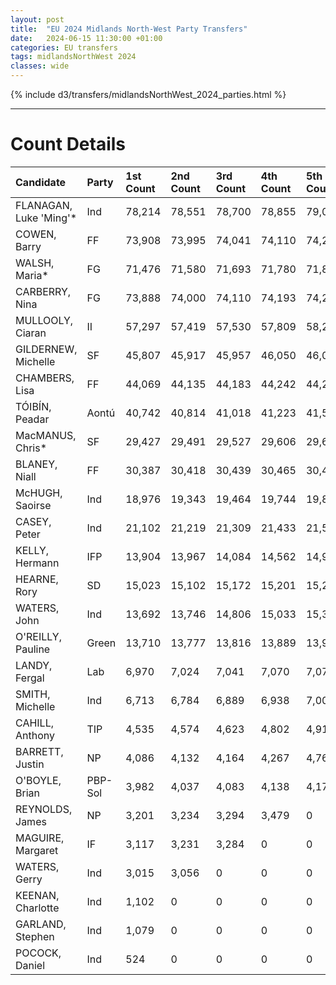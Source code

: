 ```yaml
---
layout: post
title:  "EU 2024 Midlands North-West Party Transfers"
date:   2024-06-15 11:30:00 +01:00
categories: EU transfers
tags: midlandsNorthWest 2024
classes: wide
---
```


{% include d3/transfers/midlandsNorthWest_2024_parties.html %}

<hr>

# Count Details

 |Candidate              | Party   | 1st Count   | 2nd Count   | 3rd Count   | 4th Count   | 5th Count   | 6th Count   | 7th Count   | 8th Count   | 9th Count   | 10th Count   | 11th Count   | 12th Count   | 13th Count   | 14th Count   | 15th Count   | 16th Count   | 17th Count   | 18th Count   | 19th Count   | 20th Count   | 21st Count   |
|:-----------------------|:--------|:------------|:------------|:------------|:------------|:------------|:------------|:------------|:------------|:------------|:-------------|:-------------|:-------------|:-------------|:-------------|:-------------|:-------------|:-------------|:-------------|:-------------|:-------------|:-------------|
| FLANAGAN, Luke 'Ming'* | Ind     | 78,214      | 78,551      | 78,700      | 78,855      | 79,019      | 79,582      | 79,842      | 80,484      | 81,122      | 81,663       | 82,856       | 84,665       | 88,033       | 89,660       | 95,314       | 103,653      | 106,461      | 110,533      | 118,754      | 118,754      | 113,323      |
| COWEN, Barry           | FF      | 73,908      | 73,995      | 74,041      | 74,110      | 74,204      | 74,237      | 74,326      | 74,488      | 74,603      | 74,830       | 75,328       | 75,594       | 76,326       | 76,545       | 78,208       | 78,841       | 84,965       | 85,592       | 89,449       | 115,977      | 115,977      |
| WALSH, Maria*          | FG      | 71,476      | 71,580      | 71,693      | 71,780      | 71,879      | 72,027      | 72,067      | 72,174      | 72,415      | 73,096       | 75,834       | 76,491       | 78,058       | 78,214       | 79,320       | 83,070       | 84,945       | 86,411       | 90,025       | 100,464      | 100,791      |
| CARBERRY, Nina         | FG      | 73,888      | 74,000      | 74,110      | 74,193      | 74,286      | 74,349      | 74,592      | 74,955      | 75,090      | 75,672       | 76,946       | 77,205       | 78,474       | 78,717       | 80,364       | 82,086       | 86,268       | 86,865       | 90,842       | 98,118       | 98,872       |
| MULLOOLY, Ciaran       | II      | 57,297      | 57,419      | 57,530      | 57,809      | 58,260      | 58,396      | 58,513      | 58,802      | 59,606      | 59,931       | 60,409       | 61,888       | 62,598       | 65,619       | 68,663       | 71,107       | 71,933       | 73,101       | 83,194       | 86,689       | 88,177       |
| GILDERNEW, Michelle    | SF      | 45,807      | 45,917      | 45,957      | 46,050      | 46,093      | 46,383      | 46,485      | 46,826      | 47,032      | 47,345       | 47,833       | 48,074       | 49,584       | 50,151       | 51,254       | 53,129       | 54,103       | 74,795       | 79,398       | 81,639       | 82,723       |
| CHAMBERS, Lisa         | FF      | 44,069      | 44,135      | 44,183      | 44,242      | 44,297      | 44,355      | 44,474      | 44,753      | 44,900      | 45,212       | 46,200       | 46,424       | 47,296       | 47,416       | 48,578       | 50,648       | 59,664       | 60,537       | 62,818       | 0            | 0            |
| TÓIBÍN, Peadar         | Aontú   | 40,742      | 40,814      | 41,018      | 41,223      | 41,564      | 41,696      | 41,878      | 42,089      | 42,839      | 43,046       | 43,641       | 46,447       | 47,057       | 50,735       | 53,222       | 54,531       | 55,399       | 56,633       | 0            | 0            | 0            |
| MacMANUS, Chris*       | SF      | 29,427      | 29,491      | 29,527      | 29,606      | 29,667      | 30,053      | 30,107      | 30,212      | 30,408      | 30,663       | 31,045       | 31,387       | 32,333       | 32,889       | 33,616       | 35,235       | 36,157       | 0            | 0            | 0            | 0            |
| BLANEY, Niall          | FF      | 30,387      | 30,418      | 30,439      | 30,465      | 30,492      | 30,523      | 31,118      | 31,281      | 31,356      | 31,484       | 31,696       | 31,850       | 32,085       | 32,205       | 33,598       | 34,074       | 0            | 0            | 0            | 0            | 0            |
| McHUGH, Saoirse        | Ind     | 18,976      | 19,343      | 19,464      | 19,744      | 19,802      | 20,360      | 20,414      | 20,546      | 21,049      | 21,547       | 23,848       | 24,801       | 29,234       | 29,928       | 31,519       | 0            | 0            | 0            | 0            | 0            | 0            |
| CASEY, Peter           | Ind     | 21,102      | 21,219      | 21,309      | 21,433      | 21,586      | 21,654      | 22,014      | 22,994      | 23,437      | 23,535       | 23,643       | 25,054       | 25,275       | 28,497       | 0            | 0            | 0            | 0            | 0            | 0            | 0            |
| KELLY, Hermann         | IFP     | 13,904      | 13,967      | 14,084      | 14,562      | 14,950      | 15,003      | 15,550      | 16,543      | 17,210      | 17,273       | 17,313       | 20,885       | 21,029       | 0            | 0            | 0            | 0            | 0            | 0            | 0            | 0            |
| HEARNE, Rory           | SD      | 15,023      | 15,102      | 15,172      | 15,201      | 15,210      | 15,825      | 15,852      | 15,942      | 15,977      | 16,926       | 19,202       | 19,279       | 0            | 0            | 0            | 0            | 0            | 0            | 0            | 0            | 0            |
| WATERS, John           | Ind     | 13,692      | 13,746      | 14,806      | 15,033      | 15,384      | 15,498      | 15,768      | 16,009      | 17,019      | 17,088       | 17,206       | 0            | 0            | 0            | 0            | 0            | 0            | 0            | 0            | 0            | 0            |
| O'REILLY, Pauline      | Green   | 13,710      | 13,777      | 13,816      | 13,889      | 13,917      | 14,157      | 14,170      | 14,220      | 14,253      | 15,283       | 0            | 0            | 0            | 0            | 0            | 0            | 0            | 0            | 0            | 0            | 0            |
| LANDY, Fergal          | Lab     | 6,970       | 7,024       | 7,041       | 7,070       | 7,078       | 7,236       | 7,246       | 7,321       | 7,350       | 0            | 0            | 0            | 0            | 0            | 0            | 0            | 0            | 0            | 0            | 0            | 0            |
| SMITH, Michelle        | Ind     | 6,713       | 6,784       | 6,889       | 6,938       | 7,000       | 7,032       | 7,050       | 7,102       | 0           | 0            | 0            | 0            | 0            | 0            | 0            | 0            | 0            | 0            | 0            | 0            | 0            |
| CAHILL, Anthony        | TIP     | 4,535       | 4,574       | 4,623       | 4,802       | 4,910       | 4,978       | 6,124       | 0           | 0           | 0            | 0            | 0            | 0            | 0            | 0            | 0            | 0            | 0            | 0            | 0            | 0            |
| BARRETT, Justin        | NP      | 4,086       | 4,132       | 4,164       | 4,267       | 4,769       | 4,791       | 0           | 0           | 0           | 0            | 0            | 0            | 0            | 0            | 0            | 0            | 0            | 0            | 0            | 0            | 0            |
| O'BOYLE, Brian         | PBP-Sol | 3,982       | 4,037       | 4,083       | 4,138       | 4,170       | 0           | 0           | 0           | 0           | 0            | 0            | 0            | 0            | 0            | 0            | 0            | 0            | 0            | 0            | 0            | 0            |
| REYNOLDS, James        | NP      | 3,201       | 3,234       | 3,294       | 3,479       | 0           | 0           | 0           | 0           | 0           | 0            | 0            | 0            | 0            | 0            | 0            | 0            | 0            | 0            | 0            | 0            | 0            |
| MAGUIRE, Margaret      | IF      | 3,117       | 3,231       | 3,284       | 0           | 0           | 0           | 0           | 0           | 0           | 0            | 0            | 0            | 0            | 0            | 0            | 0            | 0            | 0            | 0            | 0            | 0            |
| WATERS, Gerry          | Ind     | 3,015       | 3,056       | 0           | 0           | 0           | 0           | 0           | 0           | 0           | 0            | 0            | 0            | 0            | 0            | 0            | 0            | 0            | 0            | 0            | 0            | 0            |
| KEENAN, Charlotte      | Ind     | 1,102       | 0           | 0           | 0           | 0           | 0           | 0           | 0           | 0           | 0            | 0            | 0            | 0            | 0            | 0            | 0            | 0            | 0            | 0            | 0            | 0            |
| GARLAND, Stephen       | Ind     | 1,079       | 0           | 0           | 0           | 0           | 0           | 0           | 0           | 0           | 0            | 0            | 0            | 0            | 0            | 0            | 0            | 0            | 0            | 0            | 0            | 0            |
| POCOCK, Daniel         | Ind     | 524         | 0           | 0           | 0           | 0           | 0           | 0           | 0           | 0           | 0            | 0            | 0            | 0            | 0            | 0            | 0            | 0            | 0            | 0            | 0            | 0            |